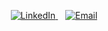 <p align="center">
  <!-- LinkedIn -->
  <a href="https://www.linkedin.com/in/shivakumar-hassan-lokesh-8b65ab365/" target="_blank">
    <img
      src="https://img.shields.io/badge/LinkedIn-0A66C2?style=for-the-badge&logo=linkedin&logoColor=white"
      alt="LinkedIn"
    />
  </a>
  <!-- spacer -->
  &nbsp;&nbsp;
  <!-- Email -->
  <a href="mailto:shivakumarhsnlokesh@gmail.com">
    <img
      src="https://img.shields.io/badge/Email-EA4335?style=for-the-badge&logo=gmail&logoColor=white"
      alt="Email"
    />
  </a>
</p>
